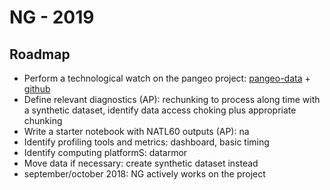 # NG - 2019

## Roadmap
- Perform a technological watch on the pangeo project: [pangeo-data](https://pangeo-data.github.io/)  +  [github](https://github.com/pangeo-data/pangeo)
- Define relevant diagnostics (AP): rechunking to process along time with a synthetic dataset, identify data access choking plus appropriate chunking
- Write a starter notebook with NATL60 outputs (AP): na
- Identify profiling tools and metrics: dashboard, basic timing
- Identify computing platformS: datarmor
- Move data if necessary: create synthetic dataset instead
- september/october 2018: NG actively works on the project
